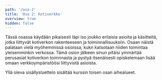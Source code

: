 ```yaml
---
path: '/osa-2'
title: 'Osa 2: Kotiverkko'
overview: true
hidden: false
---
```



Tässä osassa käydään pikaisesti läpi iso joukko erilaisia asioita ja käsitteitä, jotka liittyvät kotiverkon rakenteeseen ja toiminnallisuuksiin. Osaan näistä palataan vielä myöhemmissä osioissa, kukn katsotaan niiden toimintaa yleisemminkin verkossa. Tämä osion jälkeen sinun pitäisi ymmärtää perusasiat kotiverkon toimnnasta ja pystyä itsenäisesti opiskelemaan lisää omaan verkkoympäristöösi liittyvistä asioista.


<please-login></please-login>

<pages-in-this-section></pages-in-this-section>

Yllä oleva sisällysluettelo sisältää kurssin toisen osan aihealueet. 


<exercises-in-this-section></exercises-in-this-section>
